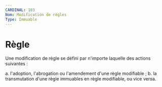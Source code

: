 ```yaml
---
CARDINAL: 103
Nom: Modification de règles
Type: Immuable
---
```


# Règle

Une modification de règle se défini par n'importe laquelle des actions suivantes :

a. l'adoption, l'abrogation ou l'amendement d'une règle modifiable ;
b. la transmutation d'une règle immuables en règle modifiable, ou vice versa.
